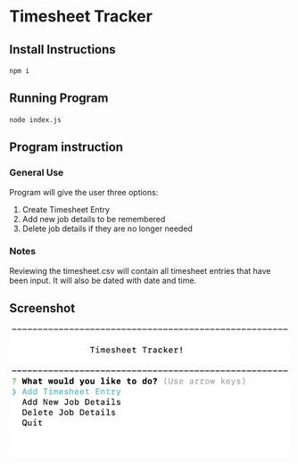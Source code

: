 # Timesheet Tracker

## Install Instructions

```
npm i
```

## Running Program

```
node index.js
```

## Program instruction

### General Use

Program will give the user three options:
1. Create Timesheet Entry
2. Add new job details to be remembered
3. Delete job details if they are no longer needed

### Notes

Reviewing the timesheet.csv will contain all timesheet entries that have been input. It will also be dated with date and time. 

## Screenshot

![Screenshot of live application](./img/screenshot.png)
